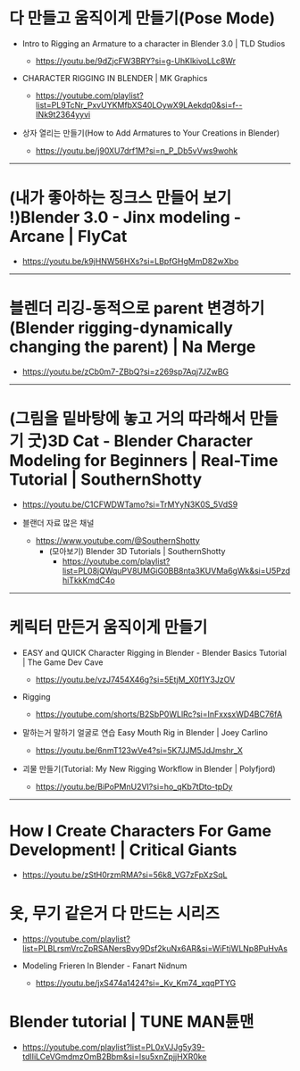 # 다 만들고 움직이게 만들기(Pose Mode)
- Intro to Rigging an Armature to a character in Blender 3.0 | TLD Studios
  - https://youtu.be/9dZjcFW3BRY?si=g-UhKlkivoLLc8Wr

- CHARACTER RIGGING IN BLENDER | MK Graphics
  - https://youtube.com/playlist?list=PL9TcNr_PxvUYKMfbXS40LOywX9LAekdq0&si=f--INk9t2364yyvi

- 상자 열리는 만들기(How to Add Armatures to Your Creations in Blender)
  - https://youtu.be/j90XU7drf1M?si=n_P_Db5vVws9wohk


<hr>

# (내가 좋아하는 징크스 만들어 보기 !)Blender 3.0 - Jinx modeling - Arcane | FlyCat
- https://youtu.be/k9jHNW56HXs?si=LBpfGHgMmD82wXbo

<hr>

# 블렌더 리깅-동적으로 parent 변경하기(Blender rigging-dynamically changing the parent) | Na Merge
- https://youtu.be/zCb0m7-ZBbQ?si=z269sp7Aqj7JZwBG

<hr>

# (그림을 밑바탕에 놓고 거의 따라해서 만들기 굿)3D Cat - Blender Character Modeling for Beginners | Real-Time Tutorial | SouthernShotty
- https://youtu.be/C1CFWDWTamo?si=TrMYyN3K0S_5VdS9

- 블랜더 자료 많은 채널
  - https://www.youtube.com/@SouthernShotty
    - (모아보기) Blender 3D Tutorials | SouthernShotty
      - https://youtube.com/playlist?list=PL08jQWquPV8UMGiG0BB8nta3KUVMa6gWk&si=U5PzdhiTkkKmdC4o

<hr>

# 케릭터 만든거 움직이게 만들기

- EASY and QUICK Character Rigging in Blender - Blender Basics Tutorial | The Game Dev Cave
  - https://youtu.be/vzJ7454X46g?si=5EtjM_X0f1Y3JzOV

- Rigging
  - https://youtube.com/shorts/B2SbP0WLlRc?si=InFxxsxWD4BC76fA

- 말하는거 말하기 얼굴로 연습 Easy Mouth Rig in Blender | Joey Carlino
  - https://youtu.be/6nmT123wVe4?si=5K7JJM5JdJmshr_X


- 괴물 만들기(Tutorial: My New Rigging Workflow in Blender | Polyfjord)
  - https://youtu.be/BiPoPMnU2VI?si=ho_qKb7tDto-tpDy


<hr>

# How I Create Characters For Game Development! | Critical Giants

- https://youtu.be/zStH0rzmRMA?si=56k8_VG7zFpXzSqL

# 옷, 무기 같은거 다 만드는 시리즈
- https://youtube.com/playlist?list=PLBLrsmVrcZpRSANersBvy9Dsf2kuNx6AR&si=WiFtjWLNp8PuHvAs

- Modeling Frieren In Blender - Fanart Nidnum
  - https://youtu.be/jxS474a1424?si=_Kv_Km74_xqqPTYG

# Blender tutorial | TUNE MAN튠맨
- https://youtube.com/playlist?list=PL0xVJJg5y39-tdlIiLCeVGmdmzOmB2Bbm&si=lsu5xnZpjjHXR0ke
